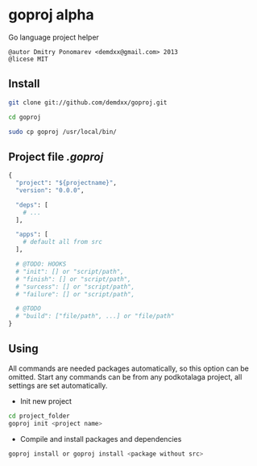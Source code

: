 goproj alpha
============

Go language project helper

    @autor Dmitry Ponomarev <demdxx@gmail.com> 2013
    @licese MIT

## Install

```sh
git clone git://github.com/demdxx/goproj.git

cd goproj

sudo cp goproj /usr/local/bin/
```

## Project file *.goproj*

```python
{
  "project": "${projectname}",
  "version": "0.0.0",

  "deps": [
    # ...
  ],

  "apps": [
    # default all from src
  ],

  # @TODO: HOOKS
  # "init": [] or "script/path",
  # "finish": [] or "script/path",
  # "surcess": [] or "script/path",
  # "failure": [] or "script/path",

  # @TODO
  # "build": ["file/path", ...] or "file/path"
}
```

## Using

All commands are needed packages automatically, so this option can be omitted. Start any commands can be from any podkotalaga project, all settings are set automatically.

* Init new project
```sh
cd project_folder
goproj init <project name>
```

* Compile and install packages and dependencies
```sh
goproj install or goproj install <package without src>
```
